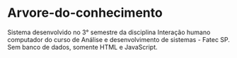# Arvore-do-conhecimento
Sistema desenvolvido no 3° semestre da disciplina Interação humano computador do curso de Análise e desenvolvimento de sistemas - Fatec SP. Sem banco de dados, somente HTML e JavaScript.
